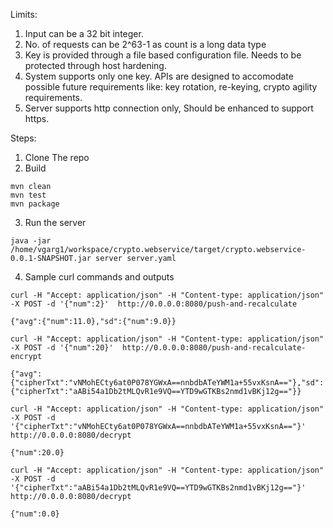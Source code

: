 Limits:
1. Input can be a 32 bit integer. 
3. No. of requests can be 2^63-1 as count is a long data type
4. Key is provided through a file based configuration file. Needs to be protected through host hardening.
5. System supports only one key. APIs are designed to accomodate possible future requirements like: key rotation, re-keying, crypto agility requirements.
6. Server supports http connection only, Should be enhanced to support https.

Steps:
1. Clone The repo
2. Build
```
mvn clean
mvn test
mvn package
```
3. Run the server
```
java -jar /home/vgarg1/workspace/crypto.webservice/target/crypto.webservice-0.0.1-SNAPSHOT.jar server server.yaml 
```
4. Sample curl commands and outputs
```
curl -H "Accept: application/json" -H "Content-type: application/json" -X POST -d '{"num":2}'  http://0.0.0.0:8080/push-and-recalculate
```
```
{"avg":{"num":11.0},"sd":{"num":9.0}}
```
```
curl -H "Accept: application/json" -H "Content-type: application/json" -X POST -d '{"num":20}'  http://0.0.0.0:8080/push-and-recalculate-encrypt
```
```
{"avg":{"cipherTxt":"vNMohECty6at0P078YGWxA==nnbdbATeYWM1a+55vxKsnA=="},"sd":{"cipherTxt":"aABi54a1Db2tMLQvR1e9VQ==YTD9wGTKBs2nmd1vBKj12g=="}}
```
```
curl -H "Accept: application/json" -H "Content-type: application/json" -X POST -d '{"cipherTxt":"vNMohECty6at0P078YGWxA==nnbdbATeYWM1a+55vxKsnA=="}'  http://0.0.0.0:8080/decrypt
```
```
{"num":20.0}
```
```
curl -H "Accept: application/json" -H "Content-type: application/json" -X POST -d '{"cipherTxt":"aABi54a1Db2tMLQvR1e9VQ==YTD9wGTKBs2nmd1vBKj12g=="}'  http://0.0.0.0:8080/decrypt
```
```
{"num":0.0}
```
